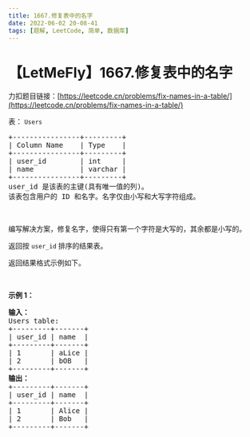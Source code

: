 ```yaml
---
title: 1667.修复表中的名字
date: 2022-06-02 20-08-41
tags: [题解, LeetCode, 简单, 数据库]
---
```


# 【LetMeFly】1667.修复表中的名字

力扣题目链接：[https://leetcode.cn/problems/fix-names-in-a-table/](https://leetcode.cn/problems/fix-names-in-a-table/)

<p>表： <code>Users</code></p>

<pre>
+----------------+---------+
| Column Name    | Type    |
+----------------+---------+
| user_id        | int     |
| name           | varchar |
+----------------+---------+
user_id 是该表的主键(具有唯一值的列)。
该表包含用户的 ID 和名字。名字仅由小写和大写字符组成。
</pre>

<p>&nbsp;</p>

<p>编写解决方案，修复名字，使得只有第一个字符是大写的，其余都是小写的。</p>

<p>返回按 <code>user_id</code> 排序的结果表。</p>

<p>返回结果格式示例如下。</p>

<p>&nbsp;</p>

<p><strong class="example">示例 1：</strong></p>

<pre>
<strong>输入：</strong>
Users table:
+---------+-------+
| user_id | name  |
+---------+-------+
| 1       | aLice |
| 2       | bOB   |
+---------+-------+
<strong>输出：</strong>
+---------+-------+
| user_id | name  |
+---------+-------+
| 1       | Alice |
| 2       | Bob   |
+---------+-------+</pre>


    